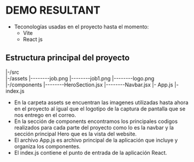 # DEMO RESULTANT

- Teconologías usadas en el proyecto hasta el momento:
  - Vite
  - React js

## Estructura principal del proyecto

|-/src <br/>
|-/assets
    |--------job.png
    |--------job1.png
    |--------logo.png
  |-/components
    |--------HeroSection.jsx
    |--------Navbar.jsx
  |- App.js
  |- index.js

- En la carpeta assets se encuentran las imagenes utilizadas hasta ahora en el proyecto al igual que el logotipo de la captura de pantalla que se nos entrego en el correo.
- En la sección de components encontramos los principales codigos realizados para cada parte del proyecto como lo es la navbar y la sección principal Hero que es la vista del website.
- El archivo App.js es archivo principal de la aplicación que incluye y organiza los componentes.
- El index.js contiene el punto de entrada de la aplicación React.
